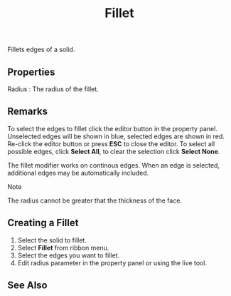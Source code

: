 ﻿---
uid: 9b151212-b7f3-43ab-ad5a-bb03c8c8b083
title: Fillet
icon: Fillet.svg
---
Fillets edges of a solid.

## Properties
Radius
:   The radius of the fillet.

## Remarks
To select the edges to fillet click the editor button in the property panel. Unselected edges will be shown in blue, selected edges are shown in red. Re-click the editor button or press __ESC__ to close the editor. To select all possible edges, click __Select All__, to clear the selection click __Select None__.

The fillet modifier works on continous edges. When an edge is selected, additional edges may be automatically included.

> [!NOTE]
>  The radius cannot be greater that the thickness of the face. 

## Creating a Fillet
1. Select the solid to fillet.
2. Select __Fillet__ from ribbon menu.
3. Select the edges you want to fillet.
4. Edit radius parameter in the property panel or using the live tool.

## See Also
[](xref:28fda54f-4380-45f4-b55e-23093b6dc6de)

